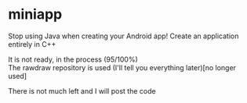 # miniapp
Stop using Java when creating your Android app! Create an application entirely in C++

It is not ready, in the process (95/100%)  
The rawdraw repository is used (I'll tell you everything later)[no longer used]

There is not much left and I will post the code
